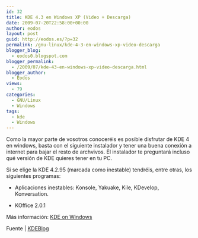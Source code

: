 ```yaml
---
id: 32
title: KDE 4.3 en Windows XP (Video + Descarga)
date: 2009-07-20T22:58:00+00:00
author: eodos
layout: post
guid: http://eodos.es/?p=32
permalink: /gnu-linux/kde-4-3-en-windows-xp-video-descarga
blogger_blog:
  - eodos0.blogspot.com
blogger_permalink:
  - /2009/07/kde-43-en-windows-xp-video-descarga.html
blogger_author:
  - Eodos
views:
  - 79
categories:
  - GNU/Linux
  - Windows
tags:
  - kde
  - Windows
---
```

<div class="video-container">
  <span class="embed-youtube" style="text-align:center; display: block;"></span>
</div>

Como la mayor parte de vosotros conoceréis es posible disfrutar de KDE 4 en windows, basta con el siguiente instalador y tener una buena conexión a internet para bajar el resto de archvivos. El instalador te preguntará incluso qué versión de KDE quieres tener en tu PC.
  
Si se elige la KDE 4.2.95 (marcada como inestable) tendréis, entre otras, los siguientes programas:

  * Aplicaciones inestables: Konsole, Yakuake, Kile, KDevelop, Konversation.</p> 
  * KOffice 2.0.1

Más información: [KDE on Windows](http://windows.kde.org/news.php#itemFirstreleasecandidateofKDE43forWindowsavailable)

Fuente | [KDEBlog](http://www.kdeblog.com/disponible-kde-4-3-rc1-para-windows.html)